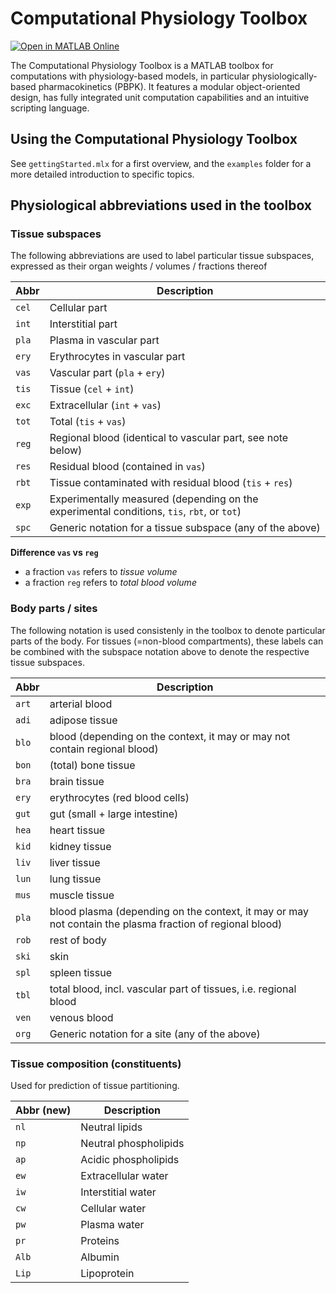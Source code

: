 # Computational Physiology Toolbox

[![Open in MATLAB Online](https://www.mathworks.com/images/responsive/global/open-in-matlab-online.svg)](https://matlab.mathworks.com/open/github/v1?repo=niklhart/compphysiol)

The Computational Physiology Toolbox is a MATLAB toolbox for computations with 
physiology-based models, in particular physiologically-based pharmacokinetics (PBPK). 
It features a modular object-oriented design, has fully integrated unit 
computation capabilities and an intuitive scripting language.

## Using the Computational Physiology Toolbox

See `gettingStarted.mlx` for a first overview, and the `examples` folder
for a more detailed introduction to specific topics.

## Physiological abbreviations used in the toolbox

### Tissue subspaces

The following abbreviations are used to label particular tissue subspaces, expressed as their organ weights / volumes / fractions thereof

| Abbr      | Description                                                                                |
| --------- | ------------------------------------------------------------------------------------------ |
| `cel`     | Cellular part                                                                              |
| `int`     | Interstitial part                                                                          |
| `pla`     | Plasma in vascular part                                                                    |
| `ery`     | Erythrocytes in vascular part                                                              |
| `vas`     | Vascular part (`pla` + `ery`)                                                              |
| `tis`     | Tissue (`cel` + `int`)                                                                     |
| `exc`     | Extracellular (`int` + `vas`)                                                              |
| `tot`     | Total (`tis` + `vas`)                                                                      |
| `reg`     | Regional blood (identical to vascular part, see note below)                                |
| `res`     | Residual blood (contained in `vas`)                                                        |
| `rbt`     | Tissue contaminated with residual blood (`tis` + `res`)                                    |
| `exp`     | Experimentally measured (depending on the experimental conditions, `tis`, `rbt`, or `tot`) |
| `spc`     | Generic notation for a tissue subspace (any of the above)                   |

**Difference `vas` vs `reg`**   

* a fraction `vas` refers to *tissue volume*  
* a fraction `reg` refers to *total blood volume*

### Body parts / sites

The following notation is used consistenly in the toolbox to denote particular parts of the body. 
For tissues (=non-blood compartments), these labels can be combined with the 
subspace notation above to denote the respective tissue subspaces.

| Abbr      | Description                                                                                              |
| --------- | -------------------------------------------------------------------------------------------------------- |
| `art`     | arterial blood                                                                                           |
| `adi`     | adipose tissue                                                                                           |
| `blo`     | blood (depending on the context, it may or may not contain regional blood)                               |
| `bon`     | (total) bone tissue                                                                                      |
| `bra`     | brain tissue                                                                                             |
| `ery`     | erythrocytes (red blood cells)                                                                           |
| `gut`     | gut (small + large intestine)                                                                            |
| `hea`     | heart tissue                                                                                             |
| `kid`     | kidney tissue                                                                                            |
| `liv`     | liver tissue                                                                                             |
| `lun`     | lung tissue                                                                                              |
| `mus`     | muscle tissue                                                                                            |
| `pla`     | blood plasma (depending on the context, it may or may not contain the plasma fraction of regional blood) |
| `rob`     | rest of body                                                                                             |
| `ski`     | skin                                                                                                     |
| `spl`     | spleen tissue                                                                                            |
| `tbl`     | total blood, incl. vascular part of tissues, i.e. regional blood                                         |
| `ven`     | venous blood                                                                                             |
| `org`     | Generic notation for a site (any of the above)                                            |

### Tissue composition (constituents)

Used for prediction of tissue partitioning.

| Abbr (new) | Description           |
| ---------- | --------------------- |
| `nl`       | Neutral lipids        |
| `np`       | Neutral phospholipids |
| `ap`       | Acidic phospholipids  |
| `ew`       | Extracellular water   |
| `iw`       | Interstitial water    |
| `cw`       | Cellular water        |
| `pw`       | Plasma water          |
| `pr`       | Proteins              |
| `Alb`      | Albumin               |
| `Lip`      | Lipoprotein           |
